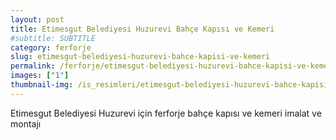 ```yaml
---
layout: post
title: Etimesgut Belediyesi Huzurevi Bahçe Kapısı ve Kemeri
#subtitle: SUBTITLE
category: ferforje
slug: etimesgut-belediyesi-huzurevi-bahce-kapisi-ve-kemeri
permalink: /ferforje/etimesgut-belediyesi-huzurevi-bahce-kapisi-ve-kemeri
images: ["1"]
thumbnail-img: /is_resimleri/etimesgut-belediyesi-huzurevi-bahce-kapisi-ve-kemeri/mini/1.jpg
---
```

Etimesgut Belediyesi Huzurevi için ferforje bahçe kapısı ve kemeri imalat ve montajı

